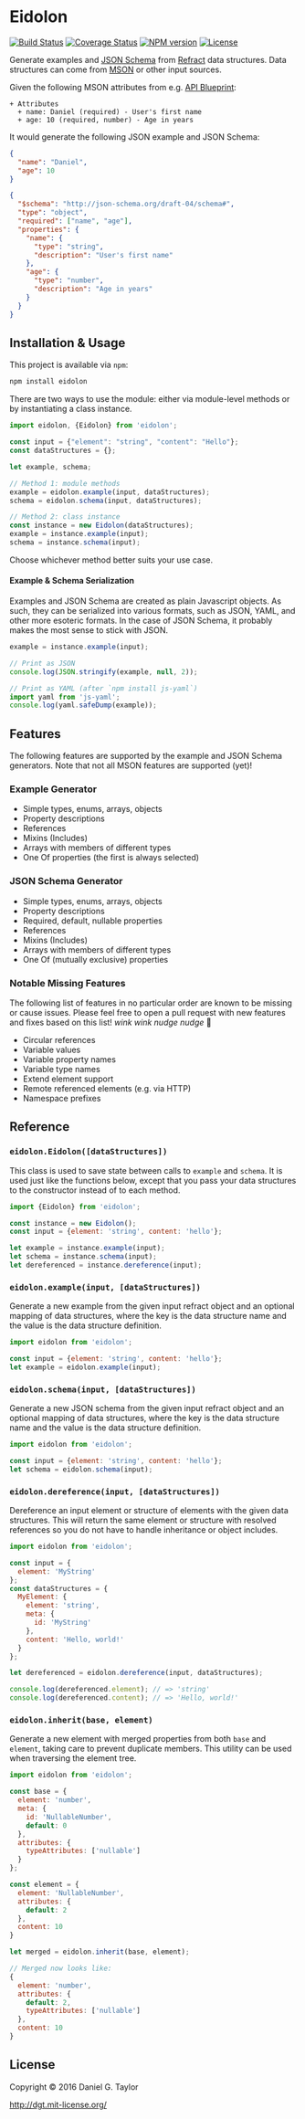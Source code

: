 # Eidolon

[![Build Status](http://img.shields.io/travis/danielgtaylor/eidolon/master.svg)](https://travis-ci.org/danielgtaylor/eidolon) [![Coverage Status](http://img.shields.io/coveralls/danielgtaylor/eidolon/master.svg)](https://coveralls.io/r/danielgtaylor/eidolon) [![NPM version](http://img.shields.io/npm/v/eidolon.svg)](https://www.npmjs.org/package/eidolon) [![License](http://img.shields.io/npm/l/eidolon.svg)](https://www.npmjs.org/package/eidolon)

Generate examples and [JSON Schema](http://json-schema.org/) from [Refract](https://github.com/refractproject/refract-spec#refract) data structures. Data structures can come from [MSON](https://github.com/apiaryio/mson#markdown-syntax-for-object-notation) or other input sources.

Given the following MSON attributes from e.g. [API Blueprint](https://apiblueprint.org/):

```apib
+ Attributes
  + name: Daniel (required) - User's first name
  + age: 10 (required, number) - Age in years
```

It would generate the following JSON example and JSON Schema:

```json
{
  "name": "Daniel",
  "age": 10
}
```

```json
{
  "$schema": "http://json-schema.org/draft-04/schema#",
  "type": "object",
  "required": ["name", "age"],
  "properties": {
    "name": {
      "type": "string",
      "description": "User's first name"
    },
    "age": {
      "type": "number",
      "description": "Age in years"
    }
  }
}
```

## Installation & Usage

This project is available via `npm`:

```sh
npm install eidolon
```

There are two ways to use the module: either via module-level methods or by instantiating a class instance.

```js
import eidolon, {Eidolon} from 'eidolon';

const input = {"element": "string", "content": "Hello"};
const dataStructures = {};

let example, schema;

// Method 1: module methods
example = eidolon.example(input, dataStructures);
schema = eidolon.schema(input, dataStructures);

// Method 2: class instance
const instance = new Eidolon(dataStructures);
example = instance.example(input);
schema = instance.schema(input);
```

Choose whichever method better suits your use case.

#### Example & Schema Serialization

Examples and JSON Schema are created as plain Javascript objects. As such, they can be serialized into various formats, such as JSON, YAML, and other more esoteric formats. In the case of JSON Schema, it probably makes the most sense to stick with JSON.

```js
example = instance.example(input);

// Print as JSON
console.log(JSON.stringify(example, null, 2));

// Print as YAML (after `npm install js-yaml`)
import yaml from 'js-yaml';
console.log(yaml.safeDump(example));
```

## Features

The following features are supported by the example and JSON Schema generators. Note that not all MSON features are supported (yet)!

### Example Generator

* Simple types, enums, arrays, objects
* Property descriptions
* References
* Mixins (Includes)
* Arrays with members of different types
* One Of properties (the first is always selected)

### JSON Schema Generator

* Simple types, enums, arrays, objects
* Property descriptions
* Required, default, nullable properties
* References
* Mixins (Includes)
* Arrays with members of different types
* One Of (mutually exclusive) properties

### Notable Missing Features

The following list of features in no particular order are known to be missing or cause issues. Please feel free to open a pull request with new features and fixes based on this list! *wink wink nudge nudge* :beers:

* Circular references
* Variable values
* Variable property names
* Variable type names
* Extend element support
* Remote referenced elements (e.g. via HTTP)
* Namespace prefixes

## Reference

### `eidolon.Eidolon([dataStructures])`

This class is used to save state between calls to `example` and `schema`. It is used just like the functions below, except that you pass your data structures to the constructor instead of to each method.

```js
import {Eidolon} from 'eidolon';

const instance = new Eidolon();
const input = {element: 'string', content: 'hello'};

let example = instance.example(input);
let schema = instance.schema(input);
let dereferenced = instance.dereference(input);
```

### `eidolon.example(input, [dataStructures])`

Generate a new example from the given input refract object and an optional mapping of data structures, where the key is the data structure name and the value is the data structure definition.

```js
import eidolon from 'eidolon';

const input = {element: 'string', content: 'hello'};
let example = eidolon.example(input);
```

### `eidolon.schema(input, [dataStructures])`

Generate a new JSON schema from the given input refract object and an optional mapping of data structures, where the key is the data structure name and the value is the data structure definition.

```js
import eidolon from 'eidolon';

const input = {element: 'string', content: 'hello'};
let schema = eidolon.schema(input);
```

### `eidolon.dereference(input, [dataStructures])`

Dereference an input element or structure of elements with the given data structures. This will return the same element or structure with resolved references so you do not have to handle inheritance or object includes.

```js
import eidolon from 'eidolon';

const input = {
  element: 'MyString'
};
const dataStructures = {
  MyElement: {
    element: 'string',
    meta: {
      id: 'MyString'
    },
    content: 'Hello, world!'
  }
};

let dereferenced = eidolon.dereference(input, dataStructures);

console.log(dereferenced.element); // => 'string'
console.log(dereferenced.content); // => 'Hello, world!'
```

### `eidolon.inherit(base, element)`

Generate a new element with merged properties from both `base` and `element`, taking care to prevent duplicate members. This utility can be used when traversing the element tree.

```js
import eidolon from 'eidolon';

const base = {
  element: 'number',
  meta: {
    id: 'NullableNumber',
    default: 0
  },
  attributes: {
    typeAttributes: ['nullable']
  }
};

const element = {
  element: 'NullableNumber',
  attributes: {
    default: 2
  },
  content: 10
}

let merged = eidolon.inherit(base, element);

// Merged now looks like:
{
  element: 'number',
  attributes: {
    default: 2,
    typeAttributes: ['nullable']
  },
  content: 10
}
```

## License

Copyright &copy; 2016 Daniel G. Taylor

http://dgt.mit-license.org/
